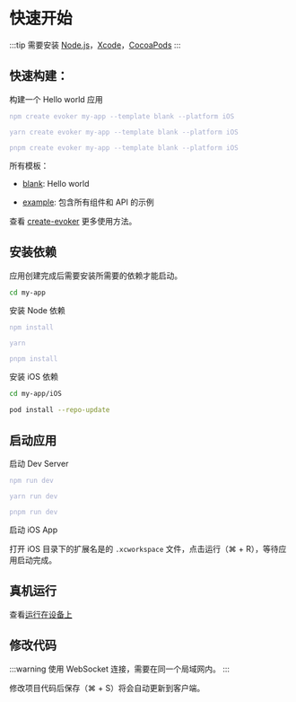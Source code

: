 # 快速开始

:::tip
需要安装 [Node.js](https://nodejs.org)，[Xcode](https://developer.apple.com/xcode/)，[CocoaPods](https://guides.cocoapods.org/using/getting-started.html#installation)
:::

## 快速构建：

构建一个 Hello world 应用

<n-tabs type="line" trigger="hover">
    <n-tab-pane name="npm" tab="npm">
         <div class="language-sh"><span class="copy"></span><pre><code><span class="line"><span style="color:#A6ACCD;">npm create evoker my-app --template blank --platform iOS</span></span></code></pre></div>
    </n-tab-pane>
    <n-tab-pane name="yarn" tab="yarn">
         <div class="language-sh"><span class="copy"></span><pre><code><span class="line"><span style="color:#A6ACCD;">yarn create evoker my-app --template blank --platform iOS</span></span></code></pre></div>
    </n-tab-pane>
    <n-tab-pane name="pnpm" tab="pnpm">
         <div class="language-sh"><span class="copy"></span><pre><code><span class="line"><span style="color:#A6ACCD;">pnpm create evoker my-app --template blank --platform iOS</span></span></code></pre></div>
    </n-tab-pane>
</n-tabs>

所有模板：

- [blank](https://github.com/yizhi996/evoker/tree/main/packages/create-evoker/template-blank): Hello world

- [example](https://github.com/yizhi996/evoker/tree/main/packages/create-evoker/template-example): 包含所有组件和 API 的示例

查看 [create-evoker](https://github.com/yizhi996/evoker/tree/main/packages/create-evoker) 更多使用方法。

## 安装依赖

应用创建完成后需要安装所需要的依赖才能启动。

```sh
cd my-app
```

安装 Node 依赖

<n-tabs type="line" trigger="hover">
    <n-tab-pane name="npm" tab="npm">
         <div class="language-sh"><span class="copy"></span><pre><code><span class="line"><span style="color:#A6ACCD;">npm install</span></span></code></pre></div>
    </n-tab-pane>
    <n-tab-pane name="yarn" tab="yarn">
         <div class="language-sh"><span class="copy"></span><pre><code><span class="line"><span style="color:#A6ACCD;">yarn</span></span></code></pre></div>
    </n-tab-pane>
    <n-tab-pane name="pnpm" tab="pnpm">
         <div class="language-sh"><span class="copy"></span><pre><code><span class="line"><span style="color:#A6ACCD;">pnpm install</span></span></code></pre></div>
    </n-tab-pane>
</n-tabs>

安装 iOS 依赖

```sh
cd my-app/iOS

pod install --repo-update
```

## 启动应用

启动 Dev Server

<n-tabs type="line" trigger="hover">
    <n-tab-pane name="npm" tab="npm">
         <div class="language-sh"><span class="copy"></span><pre><code><span class="line"><span style="color:#A6ACCD;">npm run dev</span></span></code></pre></div>
    </n-tab-pane>
    <n-tab-pane name="yarn" tab="yarn">
         <div class="language-sh"><span class="copy"></span><pre><code><span class="line"><span style="color:#A6ACCD;">yarn run dev</span></span></code></pre></div>
    </n-tab-pane>
    <n-tab-pane name="pnpm" tab="pnpm">
         <div class="language-sh"><span class="copy"></span><pre><code><span class="line"><span style="color:#A6ACCD;">pnpm run dev</span></span></code></pre></div>
    </n-tab-pane>
</n-tabs>

启动 iOS App

打开 iOS 目录下的扩展名是的 `.xcworkspace` 文件，点击运行（⌘ + R），等待应用启动完成。

## 真机运行

查看[运行在设备上](./quick-start.md)

## 修改代码

:::warning
使用 WebSocket 连接，需要在同一个局域网内。
:::

修改项目代码后保存（⌘ + S）将会自动更新到客户端。
